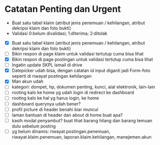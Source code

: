 # Catatan Penting dan Urgent

* Buat satu tabel klaim (atribut jenis penemuan / kehilangan, atribut dekripsi klaim dan foto bukti)
* Validasi 0:belum divalidasi; 1:diterima; 2:ditolak
- [x] Buat satu tabel klaim (atribut jenis penemuan / kehilangan, atribut dekripsi klaim dan foto bukti)
- [ ] Bikin respon di page klaim untuk validasi tertutup cuma bisa lihat
- [x] Bikin respon di page postingan untuk validasi tertutup cuma bisa lihat
- [ ] Ingatin update SKPL ismail di drive
- [X] Datepicker udah bisa, dengan catatan id input diganti jadi Form-foto seperti di riwayat postingan kehilangan
- [X] Man akun udah
- [ ] kategori: dompet, hp, dokumen penting, kunci, alat elektronik, lain-lain
- [ ] rooting kalo ke home yg udah login di redirect ke dashboard
- [ ] rooting kalo ke hal yg harus login, ke home
- [ ] dashboard querynya udah bener?
- [ ] profil picture di header benahi biar muncul
- [ ] laman bantuan di header dan about di home buat apa?
- [ ] kasih modal penyambut? buat lihat barang hilang dan barang temuan dulu sebelum posting
- [ ] yg belum dinamis: riwayat.postingan.penemuan, riwayat.klaim.penemuan, laporan.klaim.kehilangan, manejemen.akun